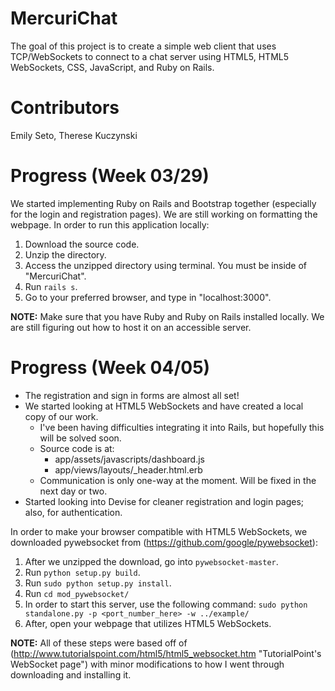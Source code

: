 # MercuriChat

The goal of this project is to create a simple web client that uses TCP/WebSockets to connect to a chat server using HTML5, HTML5 WebSockets, CSS, JavaScript, and Ruby on Rails.

# Contributors
Emily Seto, Therese Kuczynski

# Progress (Week 03/29)
We started implementing Ruby on Rails and Bootstrap together (especially for the login and registration pages). We are still working on formatting the webpage. In order to run this application locally:

1. Download the source code.
2. Unzip the directory.
3. Access the unzipped directory using terminal. You must be inside of "MercuriChat".
4. Run `rails s`.
5. Go to your preferred browser, and type in "localhost:3000".

**NOTE:** Make sure that you have Ruby and Ruby on Rails installed locally. We are still figuring out how to host it on an accessible server.

# Progress (Week 04/05)
* The registration and sign in forms are almost all set!
* We started looking at HTML5 WebSockets and have created a local copy of our work.
	* I've been having difficulties integrating it into Rails, but hopefully this will be solved soon.
	* Source code is at:
		* app/assets/javascripts/dashboard.js 
		* app/views/layouts/_header.html.erb
	* Communication is only one-way at the moment. Will be fixed in the next day or two.
* Started looking into Devise for cleaner registration and login pages; also, for authentication.

In order to make your browser compatible with HTML5 WebSockets, we downloaded pywebsocket from (https://github.com/google/pywebsocket):

1. After we unzipped the download, go into `pywebsocket-master`.
2. Run `python setup.py build`.
3. Run `sudo python setup.py install`.
4. Run `cd mod_pywebsocket/`
5. In order to start this server, use the following command: `sudo python standalone.py -p <port_number_here> -w ../example/`
6. After, open your webpage that utilizes HTML5 WebSockets.

**NOTE:** All of these steps were based off of (http://www.tutorialspoint.com/html5/html5_websocket.htm "TutorialPoint's WebSocket page") with minor modifications to how I went through downloading and installing it.

